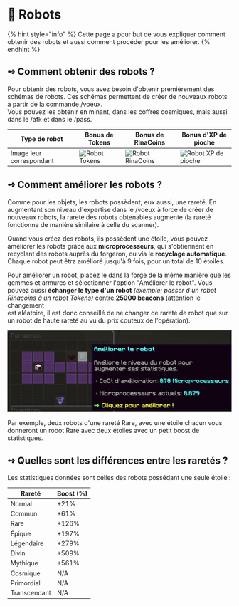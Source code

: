 # 🤖 Robots

{% hint style="info" %}
Cette page a pour but de vous expliquer comment obtenir des robots et aussi comment procéder pour les améliorer.
{% endhint %}

## **➺** Comment obtenir des robots ?

Pour obtenir des robots, vous avez besoin d'obtenir premièrement des schémas de robots. Ces schémas permettent de créer de nouveaux robots à partir de la commande /voeux.\
Vous pouvez les obtenir en minant, dans les coffres cosmiques, mais aussi dans le /afk et dans le /pass.

| Type de robot            | Bonus de Tokens                                        | Bonus de RinaCoins                                     | Bonus d'XP de pioche                                      |
| ------------------------ | ------------------------------------------------------ | ------------------------------------------------------ | --------------------------------------------------------- |
| Image leur correspondant | ![Robot Tokens](../ressources/robots/robot\_token.PNG) | ![Robot RinaCoins](../ressources/robots/robot\_rc.PNG) | ![Robot XP de pioche](../ressources/robots/robot\_xp.PNG) |

## **➺** Comment améliorer les robots ?

Comme pour les objets, les robots possèdent, eux aussi, une rareté. En augmentant son niveau d'expertise dans le /voeux à force de créer de nouveaux robots, la rareté des robots obtenables augmente (la rareté fonctionne de manière similaire à celle du scanner).

Quand vous créez des robots, ils possèdent une étoile, vous pouvez améliorer les robots grâce aux **microprocesseurs**, qui s'obtiennent en recyclant des robots auprès du forgeron, ou via le **recyclage automatique**. Chaque robot peut êtrz amélioré jusqu'à 9 fois, pour un total de 10 étoiles.

Pour améliorer un robot, placez le dans la forge de la même manière que les gemmes et armures et sélectionner l'option "Améliorer le robot". Vous pouvez aussi **échanger le type d'un robot** *(exemple: passer d'un robot Rinacoins à un robot Tokens)* contre **25000 beacons** (attention le changement  
est aléatoire, il est donc conseillé de ne changer de rareté de robot que sur un robot de haute rareté au vu du prix couteux de l'opération).

![](../ressources/robots/robots_forge.png)

Par exemple, deux robots d'une rareté Rare, avec une étoile chacun vous donneront un robot Rare avec deux étoiles avec un petit boost de statistiques.

## **➺** Quelles sont les différences entre les raretés ?

Les statistiques données sont celles des robots possédant une seule étoile :

| Rareté       | Boost (%) |
| ------------ | --------- |
| Normal       | +21%      |
| Commun       | +61%      |
| Rare         | +126%     |
| Épique       | +197%     |
| Légendaire   | +279%     |
| Divin        | +509%     |
| Mythique     | +561%     |
| Cosmique     | N/A       |
| Primordial   | N/A       |
| Transcendant | N/A       |
